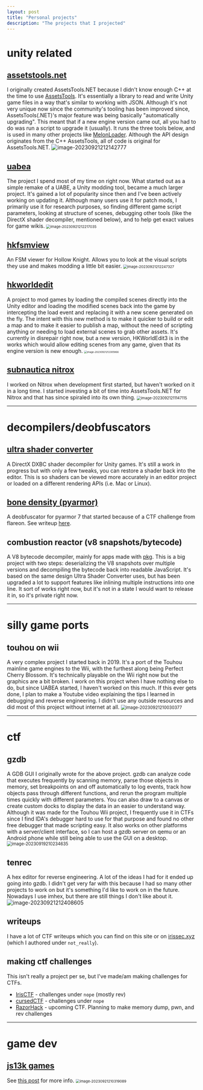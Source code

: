 ```yaml
---
layout: post
title: "Personal projects"
description: "The projects that I projected"
---
```


# unity related
## [assetstools.net](https://github.com/nesrak1/AssetsTools.NET/tree/upd21-with-inst)
I originally created AssetsTools.NET because I didn't know enough C++ at the time to use [AssetsTools](https://github.com/SeriousCache/UABE/tree/master/AssetsTools). It's essentially a library to read and write Unity game files in a way that's similar to working with JSON. Although it's not very unique now since the community's tooling has been improved since, AssetsTools(.NET)'s major feature was being basically "automatically upgrading". This meant that if a new engine version came out, all you had to do was run a script to upgrade it (usually). It runs the three tools below, and is used in many other projects like [MelonLoader](https://melonwiki.xyz/). Although the API design originates from the C++ AssetsTools, all of code is original for AssetsTools.NET.
<img src="/uploads/2023/09/19/image-20230921212142777.png" alt="image-20230921212142777" />

## [uabea](https://github.com/nesrak1/UABEA)
The project I spend most of my time on right now. What started out as a simple remake of a UABE, a Unity modding tool, became a much larger project. It's gained a lot of popularity since then and I've been actively working on updating it. Although many users use it for patch mods, I primarily use it for research purposes, so finding different game script parameters, looking at structure of scenes, debugging other tools (like the DirectX shader decompiler, mentioned below), and to help get exact values for game wikis.
<img src="/uploads/2023/09/19/image-20230921212217035.png" alt="image-20230921212217035" style="zoom:67%;" />

## [hkfsmview](https://github.com/nesrak1/FSMViewAvalonia)
An FSM viewer for Hollow Knight. Allows you to look at the visual scripts they use and makes modding a little bit easier.
<img src="/uploads/2023/09/19/image-20230921212247327.png" alt="image-20230921212247327" style="zoom:67%;" />

## [hkworldedit](https://github.com/nesrak1/HKWorldEdit2)
A project to mod games by loading the compiled scenes directly into the Unity editor and loading the modified scenes back into the game by intercepting the load event and replacing it with a new scene generated on the fly. The intent with this new method is to make it quicker to build or edit a map and to make it easier to publish a map, without the need of scripting anything or needing to load external scenes to grab other assets. It's currently in disrepair right now, but a new version, HKWorldEdit3 is in the works which would allow editing scenes from any game, given that its engine version is new enough.
<img src="/uploads/2023/09/19/image-20230921212305866.png" alt="image-20230921212305866" style="zoom:45%;" />

## [subnautica nitrox](https://nitrox.rux.gg/)
I worked on Nitrox when development first started, but haven't worked on it in a long time. I started investing a bit of time into AssetsTools.NET for Nitrox and that has since spiraled into its own thing.
<img src="/uploads/2023/09/19/image-20230921211147115.png" alt="image-20230921211147115" style="zoom:70%;" />

---

# decompilers/deobfuscators
## [ultra shader converter](https://github.com/AssetRipper/AssetRipper/tree/master/Source/AssetRipper.Export.Modules.Shader/UltraShaderConverter)
A DirectX DXBC shader decompiler for Unity games. It's still a work in progress but with only a few tweaks, you can restore a shader back into the editor. This is so shaders can be viewed more accurately in an editor project or loaded on a different rendering APIs (i.e. Mac or Linux).

## [bone density (pyarmor)](https://github.com/nesrak1/bonedensity)
A deobfuscator for pyarmor 7 that started because of a CTF challenge from flareon. See writeup [here](/2022/11/13/flareon09-11.html).

## combustion reactor (v8 snapshots/bytecode)
A V8 bytecode decompiler, mainly for apps made with [pkg](https://github.com/vercel/pkg). This is a big project with two steps: deserializing the V8 snapshots over multiple versions and decompiling the bytecode back into readable JavaScript. It's based on the same design Ultra Shader Converter uses, but has been upgraded a lot to support features like inlining multiple instructions into one line. It sort of works right now, but it's not in a state I would want to release it in, so it's private right now.

---

# silly game ports
## touhou on wii
A very complex project I started back in 2019. It's a port of the Touhou mainline game engines to the Wii, with the furthest along being Perfect Cherry Blossom. It's technically playable on the Wii right now but the graphics are a bit broken. I work on this project when I have nothing else to do, but since UABEA started, I haven't worked on this much. If this ever gets done, I plan to make a Youtube video explaining the tips I learned in debugging and reverse engineering. I didn't use any outside resources and did most of this project without internet at all.
<img src="/uploads/2023/09/19/image-20230921210030377.png" alt="image-20230921210030377" style="zoom:80%;" />

---

# ctf
## gzdb
A GDB GUI I originally wrote for the above project. gzdb can analyze code that executes frequently by scanning memory, parse those objects in memory, set breakpoints on and off automatically to log events, track how objects pass through different functions, and rerun the program multiple times quickly with different parameters. You can also draw to a canvas or create custom docks to display the data in an easier to understand way. Although it was made for the Touhou Wii project, I frequently use it in CTFs since I find IDA's debugger hard to use for that purpose and found no other free debugger that made scripting easy. It also works on other platforms with a server/client interface, so I can host a gzdb server on qemu or an Android phone while still being able to use the GUI on a desktop.
<img src="/uploads/2023/09/19/image-20230919210234635.png" alt="image-20230919210234635" style="zoom:80%;" />

## tenrec
A hex editor for reverse engineering. A lot of the ideas I had for it ended up going into gzdb. I didn't get very far with this because I had so many other projects to work on but it's something I'd like to work on in the future. Nowadays I use imhex, but there are still things I don't like about it.
![image-20230921212408605](/uploads/2023/09/19/image-20230921212408605.png)

## writeups
I have a lot of CTF writeups which you can find on this site or on [irissec.xyz](https://irissec.xyz) (which I authored under `not_really`).

## making ctf challenges
This isn't really a project per se, but I've made/am making challenges for CTFs.
  - [IrisCTF](https://2023.irisc.tf/home.html) - challenges under `nope` (mostly rev)
  - [cursedCTF](https://2023.cursedc.tf/challs) - challenges under `nope`
  - [RazorHack](https://razorhack.org/) - upcoming CTF. Planning to make memory dump, pwn, and rev challenges

---

# game dev
## [js13k games](https://js13kgames.com)
See [this post](/2022/09/27/js13kgames.html) for more info.
<img src="/uploads/2023/09/19/image-20230921210319089.png" alt="image-20230921210319089" style="zoom:67%;" />
